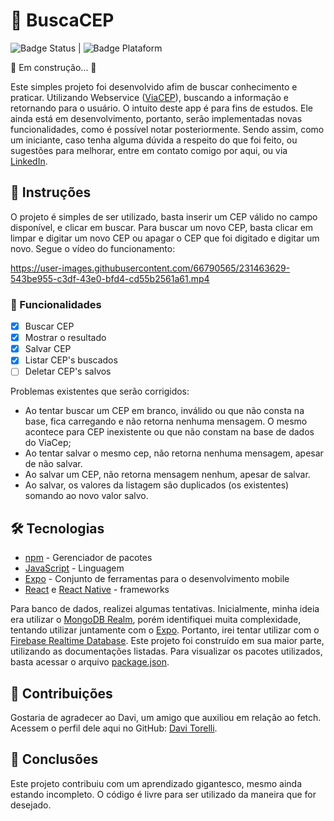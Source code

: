 # 🚀 BuscaCEP
![Badge Status](https://img.shields.io/badge/Status-In%20Progress-green) | 
![Badge Plataform](https://img.shields.io/badge/-Android-green)

🚧 Em construção... 🚧

Este simples projeto foi desenvolvido afim de buscar conhecimento e praticar. Utilizando Webservice ([ViaCEP](https://viacep.com.br/)), buscando a informação e retornando para o usuário. O intuito deste app é para fins de estudos. Ele ainda está em desenvolvimento, portanto, serão implementadas novas funcionalidades, como é possível notar posteriormente. Sendo assim, como um iniciante, caso tenha alguma dúvida a respeito do que foi feito, ou sugestões para melhorar, entre em contato comigo por aqui, ou via [LinkedIn](https://www.linkedin.com/in/mmacielar/).

## 📝 Instruções

O projeto é simples de ser utilizado, basta inserir um CEP válido no campo disponível, e clicar em buscar. Para buscar um novo CEP, basta clicar em limpar e digitar um novo CEP ou apagar o CEP que foi digitado e digitar um novo. 
Segue o vídeo do funcionamento:


https://user-images.githubusercontent.com/66790565/231463629-543be955-c3df-43e0-bfd4-cd55b2561a61.mp4




### 🔧 Funcionalidades

- [x] Buscar CEP
- [x] Mostrar o resultado
- [x] Salvar CEP
- [x] Listar CEP's buscados
- [ ] Deletar CEP's salvos
  
Problemas existentes que serão corrigidos:
* Ao tentar buscar um CEP em branco, inválido ou que não consta na base, fica carregando e não retorna nenhuma mensagem. O mesmo acontece para CEP inexistente ou que não constam na base de dados do ViaCep; 
* Ao tentar salvar o mesmo cep, não retorna nenhuma mensagem, apesar de não salvar. 
* Ao salvar um CEP, não retorna mensagem nenhum, apesar de salvar. 
* Ao salvar, os valores da listagem são duplicados (os existentes) somando ao novo valor salvo.


## 🛠 Tecnologias

* [npm](https://www.npmjs.com/) - Gerenciador de pacotes
* [JavaScript](https://developer.mozilla.org/pt-BR/docs/Web/JavaScript) - Linguagem
* [Expo](https://expo.dev/) - Conjunto de ferramentas para o desenvolvimento mobile
* [React](https://react.dev/) e [React Native](https://reactnative.dev/) - frameworks

Para banco de dados, realizei algumas tentativas. Inicialmente, minha ideia era utilizar o [MongoDB Realm](https://www.mongodb.com/docs/realm/), porém identifiquei muita complexidade, tentando utilizar juntamente com o [Expo](https://expo.dev/). Portanto, irei tentar utilizar com o [Firebase Realtime Database](https://firebase.google.com/docs/database?hl=pt-br). 
Este projeto foi construído em sua maior parte, utilizando as documentações listadas. 
Para visualizar os pacotes utilizados, basta acessar o arquivo [package.json](/package.json).

## 🤝 Contribuições

Gostaria de agradecer ao Davi, um amigo que auxiliou em relação ao fetch. 
Acessem o perfil dele aqui no GitHub: [Davi Torelli](https://github.com/DaviTorelli).

## 📃 Conclusões

Este projeto contribuiu com um aprendizado gigantesco, mesmo ainda estando incompleto. O código é livre para ser utilizado da maneira que for desejado. 
